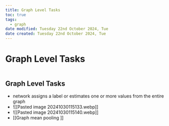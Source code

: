 ```yaml
---
title: Graph Level Tasks
toc: true
tags:
  - graph
date modified: Tuesday 22nd October 2024, Tue
date created: Tuesday 22nd October 2024, Tue
---
```


# Graph Level Tasks
```toc
```

## Graph Level Tasks
- network assigns a label or estimates one or more values from the entire graph
- ![[Pasted image 20241030115133.webp]]
- ![[Pasted image 20241030115140.webp]]
- [[Graph mean pooling ]]